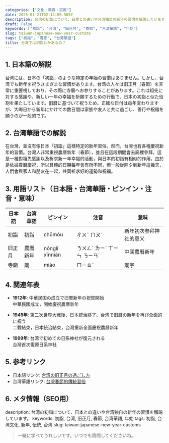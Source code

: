 ```yaml
---
categories: ["文化・教育・宗教"]
date: 2025-04-21T02:12:09.505Z
description: 台湾の初詣について、日本との違いや台湾独自の新年の習慣を解説しています。
draft: False
keywords: ["初詣", "台湾", "旧正月", "春節", "台湾華語", "年始"]
slug: taiwan-japanese-new-year-customs
tags: ["初詣", "春節", "台湾華語"]
title: 台湾では初詣とかあるの？
---
```




## 1. 日本語の解説  
台湾には、日本の「初詣」のような特定の年始の習慣はありません。しかし、台湾でも新年を祝うさまざまな習慣があります。台湾の人々は旧正月（春節）を非常に重要視しており、その際に寺廟へお参りすることがあります。これは祖先に対する感謝や、新しい一年の幸福を祈願するための行動で、日本の初詣と似た役割を果たしています。旧暦に基づいて祝うため、正確な日付は毎年変わりますが、大晦日から新年にかけての数日間は家族や友人と共に過ごし、善行や祝福を願うのが一般的です。

## 2. 台湾華語での解説  
在台灣，並沒有像日本「初詣」這樣特定的新年習俗。然而，台灣也有各種慶祝新年的習慣。台灣人非常重視農曆新年（春節），並且在這段期間會去廟裡參拜。這是一種對祖先感謝以及祈求新一年幸福的活動，與日本的初詣有相似的作用。由於是依據農曆慶祝，所以具體的日期每年會有所不同，但一般從除夕到新年這幾天，人們會與家人和朋友在一起，共同祈求好的運勢和祝福。

## 3. 用語リスト（日本語・台湾華語・ピンイン・注音・意味）

| 日本語  | 台湾華語 | ピンイン  | 注音      | 意味             |
|------|-------|--------|---------|----------------|
| 初詣     | 初詣    | chūmóu  | ㄔㄨˉ ㄇㄡˊ | 新年初次参拜神社的意义 |
| 旧正月   | 農曆新年 | nónglì xīnnián | ㄋㄨㄥˊ ㄌㄧˋ ㄒㄧㄣ ㄋㄧㄢˊ | 中國農曆新年    |
| 寺廟     | 廟    | miào   | ㄇㄧㄠˋ    | 廟宇            |

## 4. 関連年表

- **1912年**: 中華民国の成立で旧暦新年の祝賀開始  
  中華民國成立，開始慶祝農曆新年

- **1945年**: 第二次世界大戦後、日本統治終了、台湾で旧暦の新年を再び全面的に祝う  
  二戰結束，日本統治結束，台灣重新全面慶祝農曆新年

- **1999年**: 台湾で初めての日系神社が復元される  
  台灣首次復原日系神社

## 5. 参考リンク

- 日本語リンク: [台湾の旧正月の過ごし方](https://www.japan.travel/ja/uk/inspiration/articles/taiwanese-new-year/)
- 台湾華語リンク: [台灣春節的傳統習俗](https://www.taiwan.net.tw/m1.aspx?sNo=0000201&lid=020170150)

## 6. メタ情報（SEO用）
description: 台湾の初詣について、日本との違いや台湾独自の新年の習慣を解説しています。
keywords: 初詣, 台湾, 旧正月, 春節, 台湾華語, 年始
tags: 初詣, 台湾文化, 新年, 伝統, 台湾
slug: taiwan-japanese-new-year-customs

> 一緒に学べてうれしいです。いつでも質問してくださいね。